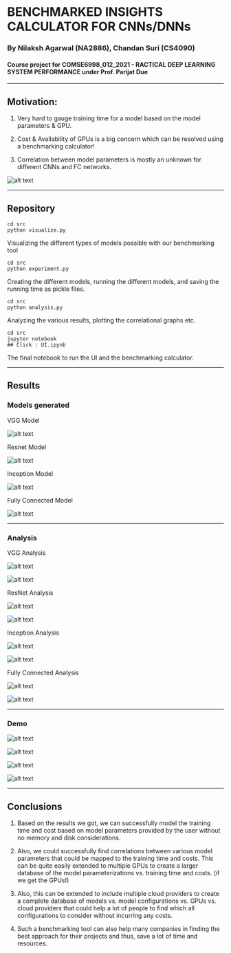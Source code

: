 # BENCHMARKED INSIGHTS CALCULATOR FOR CNNs/DNNs

### By Nilaksh Agarwal (NA2886), Chandan Suri (CS4090)

#### Course project for COMSE6998_012_2021 - RACTICAL DEEP LEARNING SYSTEM PERFORMANCE under Prof. Parijat Due

---

## Motivation:

1. Very hard to gauge training time for a model based on the model parameters & GPU.

2. Cost & Availability of GPUs is a big concern which can be resolved using a benchmarking calculator!

3. Correlation between model parameters is mostly an unknown for different CNNs and FC networks.

![alt text](files/Pipeline.png)

---

## Repository 

```
cd src
python visualize.py
```
Visualizing the different types of models possible with our benchmarking tool

```
cd src
python experiment.py
```
Creating the different models, running the different models, and saving the running time as pickle files.


```
cd src
python analysis.py
```
Analyzing the various results, plotting the correlational graphs etc.


```
cd src
jupyter notebook
## Click : UI.ipynb
```
The final notebook to run the UI and the benchmarking calculator.

---

## Results

### Models generated

VGG Model

![alt text](src/results/viz_vgg.png)

Resnet Model

![alt text](src/results/viz_resnet.png)

Inception Model

![alt text](src/results/viz_inception.png)

Fully Connected Model

![alt text](src/results/viz_fc.png)


---

### Analysis 

VGG Analysis 

![alt text](src/results/vgg_plot_vs.png)

![alt text](src/results/vgg_plot_vs_aux.png)

ResNet Analysis 

![alt text](src/results/resnet_plot_vs.png)

![alt text](src/results/resnet_plot_vs_aux.png)

Inception Analysis 

![alt text](src/results/inception_plot_vs.png)

![alt text](src/results/inception_plot_vs_aux.png)

Fully Connected Analysis 

![alt text](src/results/fc_plot_vs.png)

![alt text](src/results/fc_plot_vs_aux.png)

---

### Demo

![alt text](files/vgg_demo.png)

![alt text](files/resnet_demo.png)

![alt text](files/inception_demo.png)

![alt text](files/fc_demo.png)

---

## Conclusions

1. Based on the results we got, we can successfully model the training time and cost based on model parameters provided by the user without no memory and disk considerations. 

2. Also, we could successfully find correlations between various model parameters that could be mapped to the training time and costs.
This can be quite easily extended to multiple GPUs to create a larger database of the model parameterizations vs. training time and costs. (if we get the GPUs!)

3. Also, this can be extended to include multiple cloud providers to create a complete database of models vs. model configurations vs. GPUs vs. cloud providers that could help a lot of people to find which all configurations to consider without incurring any costs.

4. Such a benchmarking tool can also help many companies in finding the best approach for their projects and thus, save a lot of time and resources.